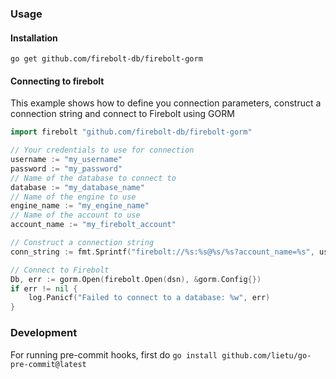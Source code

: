 ### Usage
#### Installation
```shell
go get github.com/firebolt-db/firebolt-gorm
```
#### Connecting to firebolt
This example shows how to define you connection parameters, construct a connection string and connect to Firebolt using GORM

```go
import firebolt "github.com/firebolt-db/firebolt-gorm"  

// Your credentials to use for connection
username := "my_username"
password := "my_password"
// Name of the database to connect to
database := "my_database_name"
// Name of the engine to use
engine_name := "my_engine_name"
// Name of the account to use
account_name := "my_firebolt_account"

// Construct a connection string
conn_string := fmt.Sprintf("firebolt://%s:%s@%s/%s?account_name=%s", username, password, database, engine_name, account_name)

// Connect to Firebolt
Db, err := gorm.Open(firebolt.Open(dsn), &gorm.Config{})
if err != nil {
    log.Panicf("Failed to connect to a database: %w", err)
}
```


### Development

For running pre-commit hooks, first do `go install github.com/lietu/go-pre-commit@latest`
